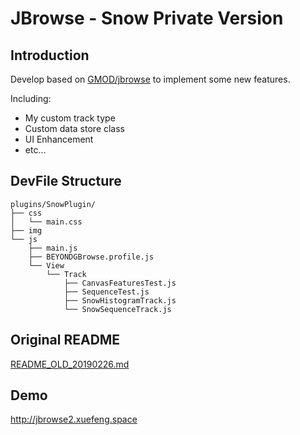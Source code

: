 # JBrowse - Snow Private Version
## Introduction
Develop based on [GMOD/jbrowse](https://github.com/GMOD/jbrowse) to implement some new features.

Including:
* My custom track type
* Custom data store class
* UI Enhancement
* etc...

## DevFile Structure
    plugins/SnowPlugin/
    ├── css
    │   └── main.css
    ├── img
    └── js
        ├── main.js
        ├── BEYONDGBrowse.profile.js
        └── View
            └── Track
                ├── CanvasFeaturesTest.js
                ├── SequenceTest.js
                ├── SnowHistogramTrack.js
                └── SnowSequenceTrack.js
                
## Original README
[README_OLD_20190226.md](https://github.com/penguin806/jbrowse/blob/master/README_OLD_20190226.md)

## Demo
<http://jbrowse2.xuefeng.space>
